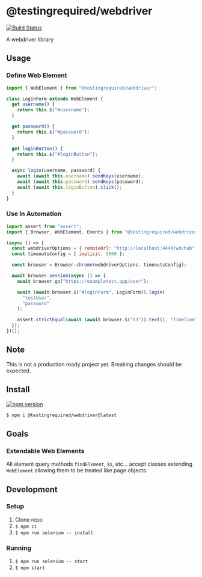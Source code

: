 # @testingrequired/webdriver

[![Build Status](https://travis-ci.org/testingrequired/webdriver.svg?branch=master)](https://travis-ci.org/testingrequired/webdriver)

A webdriver library

## Usage

### Define Web Element

```javascript
import { WebElement } from "@testingrequired/webdriver";

class LoginForm extends WebElement {
  get username() {
    return this.$("#username");
  }

  get password() {
    return this.$("#password");
  }

  get loginButton() {
    return this.$("#loginButton");
  }

  async login(username, password) {
    await (await this.username).sendKeys(username);
    await (await this.password).sendKeys(password);
    await (await this.loginButton).click();
  }
}
```

### Use In Automation

```javascript
import assert from "assert";
import { Browser, WebElement, Events } from "@testingrequired/webdriver";

(async () => {
  const webdriverOptions = { remoteUrl: "http://localhost:4444/wd/hub" };
  const timeoutsConfig = { implicit: 5000 };

  const browser = Browser.chrome(webdriverOptions, timeoutsConfig);

  await browser.session(async () => {
    await browser.go("https://exampletest.app/user");

    await (await browser.$("#loginForm", LoginForm)).login(
      "testUser",
      "password"
    );

    assert.strictEqual(await (await browser.$("h3")).text(), "Timeline");
  });
})();
```

## Note

This is not a production ready project yet. Breaking changes should be expected.

## Install

[![npm version](https://badge.fury.io/js/%40testingrequired%2Fwebdriver.svg)](https://badge.fury.io/js/%40testingrequired%2Fwebdriver)

```bash
$ npm i @testingrequired/webdriver@latest
```

## Goals

### Extendable Web Elements

All element query methods `findElement`, `$$`, etc... accept classes extending `WebElement` allowing them to be treated like page objects.

## Development

### Setup

1. Clone repo
2. `$ npm ci`
3. `$ npm run selenium -- install`

### Running

1. `$ npm run selenium -- start`
2. `$ npm start`
